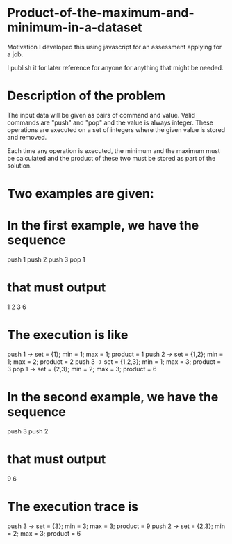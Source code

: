 # Product-of-the-maximum-and-minimum-in-a-dataset

Motivation
I developed this using javascript for an assessment applying for a job.

I publish it for later reference for anyone for anything that might be needed.

# Description of the problem
The input data will be given as pairs of command and value. Valid commands are "push" and "pop" and the value is always integer. These operations are executed on a set of integers where the given value is stored and removed.

Each time any operation is executed, the minimum and the maximum must be calculated and the product of these two must be stored as part of the solution.

# Two examples are given:

# In the first example, we have the sequence

push 1
push 2
push 3
pop 1
# that must output

1
2
3
6
# The execution is like

push 1 -> set = {1}; min = 1; max = 1; product = 1
push 2 -> set = {1,2}; min = 1; max = 2; product = 2
push 3 -> set = {1,2,3}; min = 1; max = 3; product = 3
pop  1 -> set = {2,3}; min = 2; max = 3; product = 6
# In the second example, we have the sequence

push 3
push 2
# that must output

9
6
# The execution trace is

push 3 -> set = {3}; min = 3; max = 3; product = 9
push 2 -> set = {2,3}; min = 2; max = 3; product = 6
